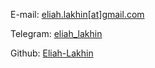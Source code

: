 E-mail: [eliah.lakhin[at]gmail.com](mailto:eliah.lakhin@gmail.com)

Telegram: [eliah_lakhin](https://t.me/eliah_lakhin)

Github: [Eliah-Lakhin](https://github.com/Eliah-Lakhin/)
